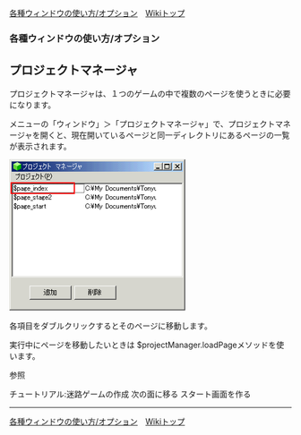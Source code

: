 
[各種ウィンドウの使い方/オプション](./wnd-use-opt)&emsp;[Wikiトップ](./)

### 各種ウィンドウの使い方/オプション
## プロジェクトマネージャ


プロジェクトマネージャは、１つのゲームの中で複数のページを使うときに必要になります。

メニューの「ウィンドウ」＞「プロジェクトマネージャ」で、プロジェクトマネージャを開くと、現在開いているページと同一ディレクトリにあるページの一覧が表示されます。


![1men.png](./img/1men.png)

各項目をダブルクリックするとそのページに移動します。

実行中にページを移動したいときは $projectManager.loadPageメソッドを使います。

参照


チュートリアル:迷路ゲームの作成
次の面に移る
スタート画面を作る



***

[各種ウィンドウの使い方/オプション](./wnd-use-opt)&emsp;[Wikiトップ](./)

